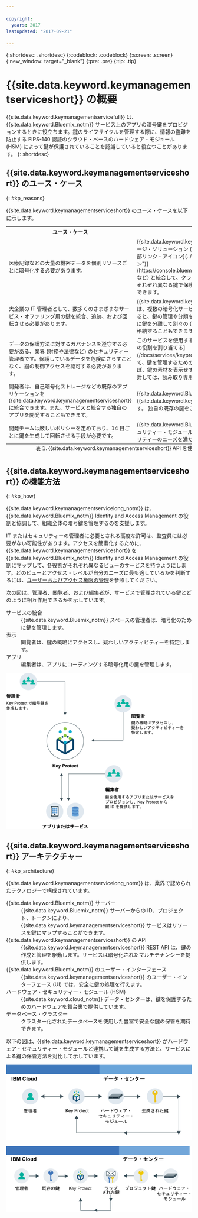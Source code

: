 ```yaml
---

copyright:
  years: 2017
lastupdated: "2017-09-21"

---
```


{:shortdesc: .shortdesc}
{:codeblock: .codeblock}
{:screen: .screen}
{:new_window: target="_blank"}
{:pre: .pre}
{:tip: .tip}

# {{site.data.keyword.keymanagementserviceshort}} の概要

{{site.data.keyword.keymanagementservicefull}} は、{{site.data.keyword.Bluemix_notm}} サービス上のアプリの暗号鍵をプロビジョンするときに役立ちます。鍵のライフサイクルを管理する際に、情報の盗難を防止する FIPS-140 認証のクラウド・ベースのハードウェア・モジュール (HSM) によって鍵が保護されていることを認識していると役立つことがあります。
{: shortdesc}

## {{site.data.keyword.keymanagementserviceshort}} のユース・ケース
{: #kp_reasons}

{{site.data.keyword.keymanagementserviceshort}} のユース・ケースを以下に示します。

<table>
  <tr>
    <th>ユース・ケース</th>
    <th>解決策</th>
  </tr>
  <tr>
    <td>医療記録などの大量の機密データを個別リソースごとに暗号化する必要があります。</td>
    <td>{{site.data.keyword.keymanagementserviceshort}} サービスをストレージ・ソリューション ([{{site.data.keyword.objectstorageshort}} ![外部リンク・アイコン](../../icons/launch-glyph.svg "外部リンク・アイコン")](https://console.bluemix.net/docs/services/ObjectStorage/index.html) など) と統合して、クラウド内の保存データを暗号化できます。各文書をそれぞれ異なる鍵で保護できるため、データをより細かく制御することができます。</td>
  </tr>
  <tr>
    <td>大企業の IT 管理者として、数多くのさまざまなサービス・オファリング用の鍵を統合、追跡、および回転させる必要があります。</td>
    <td>{{site.data.keyword.keymanagementserviceshort}} インターフェースは、複数の暗号化サービスの管理を簡素化します。このサービスを使用すると、鍵の管理や分類を 1 カ所で集中的に行うことも、プロジェクト別に鍵を分離して別々の {{site.data.keyword.Bluemix_short}} スペースに格納することもできます。</td>
  </tr>
  <tr>
    <td>データの保護方法に対するガバナンスを遵守する必要がある、業界 (財務や法律など) のセキュリティー管理者です。保護しているデータを危険にさらすことなく、鍵の制御アクセスを認可する必要があります。</td>
    <td>このサービスを使用すると、[異なる Identity and Access Management の役割を割り当てる](/docs/services/keyprotect_manage_access.html#roles)ことによって、鍵を管理するためのユーザーのアクセス権限を制御できます。例えば、鍵の素材を表示せずに鍵の作成情報を表示する必要があるユーザーに対しては、読み取り専用アクセス権限を付与できます。</td>
  <tr>
    <td>開発者は、自己暗号化ストレージなどの既存のアプリケーションを {{site.data.keyword.keymanagementserviceshort}} に統合できます。また、サービスと統合する独自のアプリを開発することもできます。</td>
    <td>{{site.data.keyword.Bluemix_notm}} 上、またはその外部のアプリは、
{{site.data.keyword.keymanagementserviceshort}} API と統合できます。
独自の既存の鍵をご使用のアプリに使用することも可能です。</td>
  </tr>
  <tr>
    <td>開発チームは厳しいポリシーを定めており、14 日ごとに鍵を生成して回転させる手段が必要です。</td>
    <td>{{site.data.keyword.Bluemix_notm}} を使用すると、ハードウェア・セキュリティー・モジュール (HSM) から迅速に鍵を生成し、継続的にセキュリティーのニーズを満たすことができます。</td>
  </tr>
  <caption style="caption-side:bottom;">表 1. {{site.data.keyword.keymanagementserviceshort}} API を使用して鍵を追加するために必要な変数</caption>
</table>

## {{site.data.keyword.keymanagementserviceshort}} の機能方法
{: #kp_how}

{{site.data.keyword.keymanagementservicelong_notm}} は、{{site.data.keyword.Bluemix_notm}} Identity and Access Management の役割と協調して、組織全体の暗号鍵を管理するのを支援します。

IT またはセキュリティーの管理者に必要とされる高度な許可は、監査員には必要がない可能性があります。アクセスを簡素化するために、{{site.data.keyword.keymanagementserviceshort}} を {{site.data.keyword.Bluemix_notm}} Identity and Access Management の役割にマップして、各役割がそれぞれ異なるビューのサービスを持つようにします。どのビューとアクセス・レベルが自分のニーズに最も適しているかを判断するには、[ユーザーおよびアクセス権限の管理](/docs/services/keymgmt/keyprotect_manage_access.html#roles)を参照してください。

次の図は、管理者、閲覧者、および編集者が、サービスで管理されている鍵とどのように相互作用できるかを示しています。

<dl>
  <dt>サービスの統合</dt>
    <dd>{{site.data.keyword.Bluemix_notm}} スペースの管理者は、暗号化のために鍵を管理します。</dd>
  <dt>表示</dt>
    <dd>閲覧者は、鍵の概略にアクセスし、疑わしいアクティビティーを特定します。</dd>
  <dt>アプリ</dt>
    <dd>編集者は、アプリにコーディングする暗号化用の鍵を管理します。</dd>
</dl>

![この図では、前述の定義リストで説明したコンポーネントと同じコンポーネントを示しています。](images/keys-use-cases.png)

## {{site.data.keyword.keymanagementserviceshort}} アーキテクチャー
{: #kp_architecture}

{{site.data.keyword.keymanagementservicelong_notm}} は、業界で認められたテクノロジーで構成されています。

<dl>
  <dt>{{site.data.keyword.Bluemix_notm}} サーバー</dt>
    <dd>{{site.data.keyword.Bluemix_notm}} サーバーからの ID、プロジェクト、トークンにより、{{site.data.keyword.keymanagementserviceshort}} サービスはリソースを鍵にマップすることができます。</dd>
  <dt>{{site.data.keyword.keymanagementserviceshort}} の API</dt>
    <dd>{{site.data.keyword.keymanagementserviceshort}} REST API は、鍵の作成と管理を駆動します。サービスは暗号化されたマルチテナンシーを提供します。</dd>
  <dt>{{site.data.keyword.Bluemix_notm}} のユーザー・インターフェース</dt>
    <dd>{{site.data.keyword.keymanagementserviceshort}} のユーザー・インターフェース (UI) では、安全に鍵の処理を行えます。</dd>
  <dt>ハードウェア・セキュリティー・モジュール (HSM)</dt>
    <dd>{{site.data.keyword.cloud_notm}} データ・センターは、鍵を保護するためのハードウェアを舞台裏で提供しています。</dd>
  <dt>データベース・クラスター</dt>
    <dd>クラスター化されたデータベースを使用した豊富で安全な鍵の保管を期待できます。</dd>
</dl>

以下の図は、{{site.data.keyword.keymanagementserviceshort}} がハードウェア・セキュリティー・モジュールと連携して鍵を生成する方法と、サービスによる鍵の保管方法を対比して示しています。

![この図では、鍵の生成方法を示しています。](images/generated-key.png)

![この図では、既存の鍵の保管方法を示しています。](images/stored-key.png)
